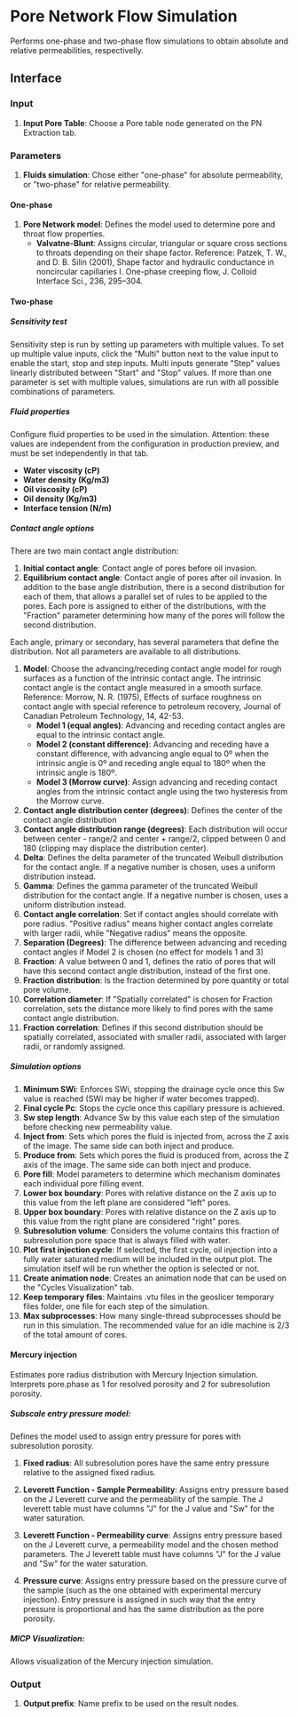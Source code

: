 # Pore Network Flow Simulation

Performs one-phase and two-phase flow simulations to obtain absolute and relative permeabilities, respectivelly.

## Interface

### Input

1. __Input Pore Table__: Choose a Pore table node generated on the PN Extraction tab.

### Parameters

1. __Fluids simulation__: Chose either "one-phase" for absolute permeability, or "two-phase" for relative permeability.

#### One-phase

1. __Pore Network model__: Defines the model used to determine pore and throat flow properties.
	- __Valvatne-Blunt__: Assigns circular, triangular or square cross sections to throats depending on their shape factor. Reference: Patzek, T. W., and D. B. Silin (2001), Shape factor and hydraulic conductance in noncircular capillaries I. One-phase creeping flow, J. Colloid Interface Sci., 236, 295–304.

#### Two-phase

##### Sensitivity test
Sensitivity step is run by setting up parameters with multiple values. To set up multiple value inputs, click the "Multi" button next to the value input to enable the start, stop and step inputs. Multi inputs generate "Step" values linearly distributed between "Start" and "Stop" values. If more than one parameter is set with multiple values, simulations are run with all possible combinations of parameters.


##### Fluid properties

Configure fluid properties to be used in the simulation. Attention: these values are independent from the configuration in production preview, and must be set independently in that tab.

- __Water viscosity (cP)__
- __Water density (Kg/m3)__
- __Oil viscosity (cP)__
- __Oil density (Kg/m3)__
- __Interface tension (N/m)__

##### Contact angle options

There are two main contact angle distribution:
1. __Initial contact angle__: Contact angle of pores before oil invasion.
2. __Equilibrium contact angle__: Contact angle of pores after oil invasion.
In addition to the base angle distribution, there is a second distribution for each of them, that allows a parallel set of rules to be applied to the pores. Each pore is assigned to either of the distributions, with the "Fraction" parameter determining how many of the pores will follow the second distribution.

Each angle, primary or secondary, has several parameters that define the distribution. Not all parameters
are available to all distributions.

1. __Model__: Choose the advancing/receding contact angle model for rough surfaces as a function of the intrinsic contact angle. The intrinsic contact angle is the contact angle measured in a smooth surface. Reference: Morrow, N. R. (1975), Effects of surface roughness on contact angle with special reference to petroleum recovery, Journal of Canadian Petroleum Technology, 14, 42-53.
	- __Model 1 (equal angles)__: Advancing and receding contact angles are equal to the intrinsic contact angle.
	- __Model 2 (constant difference)__: Advancing and receding have a constant difference, with advancing angle equal to 0º when the intrinsic angle is 0º and receding angle equal to 180º when the intrinsic angle is 180º.
	- __Model 3 (Morrow curve)__: Assign advancing and receding contact angles from the intrinsic contact angle using the two hysteresis from the Morrow curve.
2. __Contact angle distribution center (degrees)__: Defines the center of the contact angle distribution
3. __Contact angle distribution range (degrees)__: Each distribution will occur between center - range/2 and center + range/2, clipped between 0 and 180 (clipping may displace the distribution center).
4. __Delta__: Defines the delta parameter of the truncated Weibull distribution for the contact angle. If a negative number is chosen, uses a uniform distribution instead.
5. __Gamma__: Defines the gamma parameter of the truncated Weibull distribution for the contact angle. If a negative number is chosen, uses a uniform distribution instead.
6. __Contact angle correlation__: Set if contact angles should correlate with pore radius. "Positive radius" means higher contact angles correlate with larger radii, while "Negative radius" means the opposite.
7. __Separation (Degrees)__: The difference between advancing and receding contact angles if Model 2 is chosen (no effect for models 1 and 3)
8. __Fraction__: A value between 0 and 1, defines the ratio of pores that will have this second contact angle distribution, instead of the first one.
9. __Fraction distribution__: Is the fraction determined by pore quantity or total pore volume.
10. __Correlation diameter__: If "Spatially correlated" is chosen for Fraction correlation, sets the distance more likely to find pores with the same contact angle distribution.
11. __Fraction correlation__: Defines if this second distribution should be spatially correlated, associated with smaller radii, associated with larger radii, or randomly assigned.

##### Simulation options

1. __Minimum SWi__: Enforces SWi, stopping the drainage cycle once this Sw value is reached (SWi may be higher if water becomes trapped).
2. __Final cycle Pc__: Stops the cycle once this capillary pressure is achieved.
3. __Sw step length__: Advance Sw by this value each step of the simulation before checking new permeability value.
4. __Inject from__: Sets which pores the fluid is injected from, across the Z axis of the image. The same side can both inject and produce.
5. __Produce from__: Sets which pores the fluid is produced from, across the Z axis of the image. The same side can both inject and produce.
6. __Pore fill__: Model parameters to determine which mechanism dominates each individual pore filling event.
7. __Lower box boundary__: Pores with relative distance on the Z axis up to this value from the left plane are considered "left" pores.
8. __Upper box boundary__: Pores with relative distance on the Z axis up to this value from the right plane are considered "right" pores.
9. __Subresolution volume__: Considers the volume contains this fraction of subresolution pore space that is always filled with water.
11. __Plot first injection cycle__: If selected, the first cycle, oil injection into a fully water saturated medium will be included in the output plot. The simulation itself will be run whether the option is selected or not.
12. __Create animation node__: Creates an animation node that can be used on the "Cycles Visualization" tab.
13. __Keep temporary files__: Maintains .vtu files in the geoslicer temporary files folder, one file for each step of the simulation.
14. __Max subprocesses__: How many single-thread subprocesses should be run in this simulation. The recommended value for an idle machine is 2/3 of the total amount of cores.

#### Mercury injection

Estimates pore radius distribution with Mercury Injection simulation. Interprets pore.phase as 1 for resolved porosity and 2 for subresolution porosity. 

##### Subscale entry pressure model:

Defines the model used to assign entry pressure for pores with subresolution porosity.

1. __Fixed radius__: All subresolution pores have the same entry pressure relative to the assigned fixed radius.

2. __Leverett Function - Sample Permeability__: Assigns entry pressure based on the J Leverett curve and the permeability of the sample. The J leverett table must have columns "J" for the J value and "Sw" for the water saturation.

3. __Leverett Function - Permeability curve__: Assigns entry pressure based on the J Leverett curve, a permeability model and the chosen method parameters. The J leverett table must have columns "J" for the J value and "Sw" for the water saturation.

4. __Pressure curve__: Assigns entry pressure based on the pressure curve of the sample (such as the one obtained with experimental mercury injection). Entry pressure is assigned in such way that the entry pressure is proportional and has the same distribution as the pore porosity.

##### MICP Visualization:

Allows visualization of the Mercury injection simulation.

### Output

1. __Output prefix__: Name prefix to be used on the result nodes.
